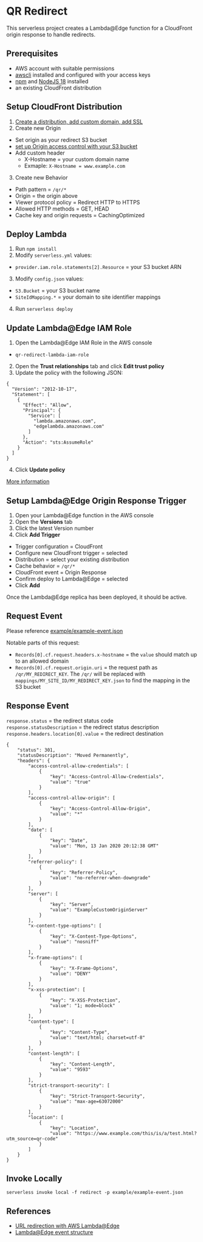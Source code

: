# QR Redirect

This serverless project creates a Lambda@Edge function for a CloudFront origin response to handle redirects.  

## Prerequisites
- AWS account with suitable permissions  
- [awscli](https://aws.amazon.com/cli/) installed and configured with your access keys  
- [npm](https://docs.npmjs.com/downloading-and-installing-node-js-and-npm) and [NodeJS 18](https://nodejs.org) installed  
- an existing CloudFront distribution  

## Setup CloudFront Distribution

1. [Create a distribution, add custom domain, add SSL](https://docs.aws.amazon.com/AmazonCloudFront/latest/DeveloperGuide/distribution-web-creating-console.html)  
2. Create new Origin
  - Set origin as your redirect S3 bucket  
  - [set up Origin access control with your S3 bucket](https://docs.aws.amazon.com/AmazonCloudFront/latest/DeveloperGuide/private-content-restricting-access-to-s3.html)  
  - Add custom header  
    - X-Hostname = your custom domain name  
    - Exmaple: `X-Hostname = www.example.com`  
3. Create new Behavior  
  - Path pattern = `/qr/*`  
  - Origin = the origin above  
  - Viewer protocol policy = Redirect HTTP to HTTPS  
  - Allowed HTTP methods = GET, HEAD  
  - Cache key and origin requests = CachingOptimized  

## Deploy Lambda

1. Run `npm install`  
2. Modify `serverless.yml` values:  
  - `provider.iam.role.statements[2].Resource` = your S3 bucket ARN  
3. Modify `config.json` values:  
  - `S3.Bucket` = your S3 bucket name  
  - `SiteIdMapping.*` = your domain to site identifier mappings  
4. Run `serverless deploy`  

## Update Lambda@Edge IAM Role

1. Open the Lambda@Edge IAM Role in the AWS console  
  - `qr-redirect-lambda-iam-role`  
2. Open the **Trust relationships** tab and click **Edit trust policy**  
3. Update the policy with the following JSON:  
```
{
  "Version": "2012-10-17",
  "Statement": [
    {
      "Effect": "Allow",
      "Principal": {
        "Service": [
          "lambda.amazonaws.com",
          "edgelambda.amazonaws.com"
        ]
      },
      "Action": "sts:AssumeRole"
    }
  ]
}
```
4. Click **Update policy**  

[More information](https://docs.aws.amazon.com/AmazonCloudFront/latest/DeveloperGuide/lambda-edge-permissions.html)

## Setup Lambda@Edge Origin Response Trigger

1. Open your Lambda@Edge function in the AWS console  
2. Open the **Versions** tab  
3. Click the latest Version number  
4. Click **Add Trigger**  
  - Trigger configuration = CloudFront  
  - Configure new CloudFront trigger = selected  
  - Distribution = select your existing distribution  
  - Cache behavior = `/qr/*`  
  - CloudFront event = Origin Response  
  - Confirm deploy to Lambda@Edge = selected  
  - Click **Add**  

Once the Lambda@Edge replica has been deployed, it should be active.  

## Request Event

Please reference [example/example-event.json](example/example-event.json)

Notable parts of this request:  
- `Records[0].cf.request.headers.x-hostname` = the `value` should match up to an allowed domain  
- `Records[0].cf.request.origin.uri` = the request path as `/qr/MY_REDIRECT_KEY`. The `/qr/` will be replaced with `mappings/MY_SITE_ID/MY_REDIRECT_KEY.json` to find the mapping in the S3 bucket  

## Response Event

`response.status` = the redirect status code  
`response.statusDescription` = the redirect status description  
`response.headers.location[0].value` = the redirect destination  

```
{
    "status": 301,
    "statusDescription": "Moved Permanently",
    "headers": {
        "access-control-allow-credentials": [
            {
                "key": "Access-Control-Allow-Credentials",
                "value": "true"
            }
        ],
        "access-control-allow-origin": [
            {
                "key": "Access-Control-Allow-Origin",
                "value": "*"
            }
        ],
        "date": [
            {
                "key": "Date",
                "value": "Mon, 13 Jan 2020 20:12:38 GMT"
            }
        ],
        "referrer-policy": [
            {
                "key": "Referrer-Policy",
                "value": "no-referrer-when-downgrade"
            }
        ],
        "server": [
            {
                "key": "Server",
                "value": "ExampleCustomOriginServer"
            }
        ],
        "x-content-type-options": [
            {
                "key": "X-Content-Type-Options",
                "value": "nosniff"
            }
        ],
        "x-frame-options": [
            {
                "key": "X-Frame-Options",
                "value": "DENY"
            }
        ],
        "x-xss-protection": [
            {
                "key": "X-XSS-Protection",
                "value": "1; mode=block"
            }
        ],
        "content-type": [
            {
                "key": "Content-Type",
                "value": "text/html; charset=utf-8"
            }
        ],
        "content-length": [
            {
                "key": "Content-Length",
                "value": "9593"
            }
        ],
        "strict-transport-security": [
            {
                "key": "Strict-Transport-Security",
                "value": "max-age=63072000"
            }
        ],
        "location": [
            {
                "key": "Location",
                "value": "https://www.example.com/this/is/a/test.html?utm_source=qr-code"
            }
        ]
    }
}
```

## Invoke Locally
`serverless invoke local -f redirect -p example/example-event.json`

## References
- [URL redirection with AWS Lambda@Edge](https://blog.cavelab.dev/2021/06/aws-lambda-edge-redirect/)  
- [Lambda@Edge event structure](https://docs.aws.amazon.com/AmazonCloudFront/latest/DeveloperGuide/lambda-event-structure.html)  

&nbsp;
